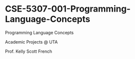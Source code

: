 # CSE-5307-001-Programming-Language-Concepts
Programming Language Concepts

Academic Projects @ UTA

Prof. Kelly Scott French
